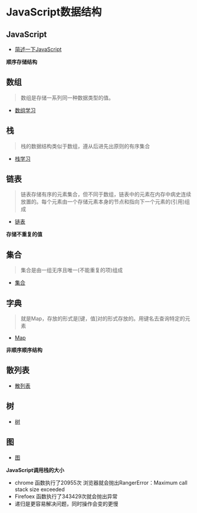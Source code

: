 # JavaScript数据结构
## JavaScript
- [简述一下JavaScript](https://github.com/Primroses/The-data-structure/tree/master/JavaScript)


**顺序存储结构**
## 数组
>数组是存储一系列同一种数据类型的值。
- [数组学习](https://github.com/Primroses/The-data-structure/tree/master/Array) 
## 栈
> 栈的数据结构类似于数组，遵从后进先出原则的有序集合
- [栈学习](https://github.com/Primroses/The-data-structure/tree/master/Stack)
## 链表
> 链表存储有序的元素集合，但不同于数组，链表中的元素在内存中病史连续放置的。每个元素由一个存储元素本身的节点和指向下一个元素的(引用)组成
- [链表](https://github.com/Primroses/The-data-structure/tree/master/LinkedList)

**存储不重复的值**

## 集合
> 集合是由一组无序且唯一(不能重复的项)组成
- [集合](https://github.com/Primroses/The-data-structure/tree/master/collection)

## 字典
> 就是Map，存放的形式是[键，值]对的形式存放的。用键名去查询特定的元素
- [Map](https://github.com/Primroses/The-data-structure/tree/master/Map)

**非顺序顺序结构**

## 散列表

- [散列表](https://github.com/Primroses/The-data-structure/tree/master/Map)

## 树

- [树](https://github.com/Primroses/The-data-structure/tree/master/tree)

## 图

- [图](https://github.com/Primroses/The-data-structure/tree/master/Graph)

**JavaScript调用栈的大小**
- chrome 函数执行了20955次 浏览器就会抛出RangerError：Maximum call stack size exceeded 
- Firefoex 函数执行了343429次就会抛出异常
- 递归是更容易解决问题，同时操作会变的更慢